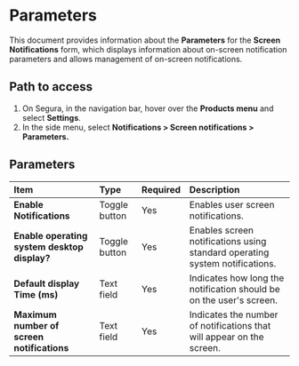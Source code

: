 # Parameters

This document provides information about the **Parameters** for the **Screen Notifications** form, which displays information about on-screen notification parameters and allows management of on-screen notifications.

## Path to access
1. On Segura, in the navigation bar, hover over the **Products menu** and select **Settings**.  
2. In the side menu, select **Notifications \> Screen notifications \> Parameters.**

## Parameters
| Item | Type | Required | Description |
| :---- | :---- | :---- | :---- |
| **Enable Notifications** | Toggle button | Yes | Enables user screen notifications. |
| **Enable operating system desktop display?** | Toggle button | Yes | Enables screen notifications using standard operating system notifications. |
| **Default display Time (ms)** | Text field | Yes | Indicates how long the notification should be on the user's screen. |
| **Maximum number of screen notifications** | Text field | Yes | Indicates the number of notifications that will appear on the screen. |


